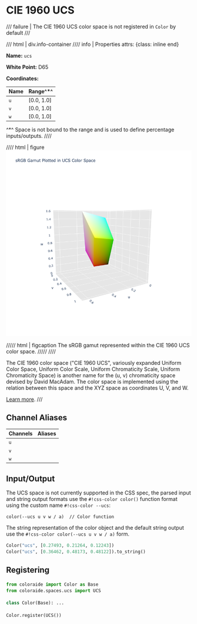 # CIE 1960 UCS

/// failure | The CIE 1960 UCS color space is not registered in `Color` by default
///

/// html | div.info-container
//// info | Properties
    attrs: {class: inline end}

**Name:** `ucs`

**White Point:** D65

**Coordinates:**

Name | Range^\*^
---- | -----
`u`  | [0.0, 1.0]
`v`  | [0.0, 1.0]
`w`  | [0.0, 1.0]

^\*^ Space is not bound to the range and is used to define percentage inputs/outputs.
////

//// html | figure
![xyY](../images/ucs-3d.png)

///// html | figcaption
The sRGB gamut represented within the CIE 1960 UCS color space.
/////
////

The CIE 1960 color space ("CIE 1960 UCS", variously expanded Uniform Color Space, Uniform Color Scale, Uniform
Chromaticity Scale, Uniform Chromaticity Space) is another name for the (u, v) chromaticity space devised by David
MacAdam. The color space is implemented using the relation between this space and the XYZ space as coordinates U, V, and
W.

[Learn more](https://en.wikipedia.org/wiki/CIE_1960_color_space).
///

## Channel Aliases

Channels | Aliases
-------- | -------
`u`      |
`v`      |
`w`      |

## Input/Output

The UCS space is not currently supported in the CSS spec, the parsed input and string output formats use the
`#!css-color color()` function format using the custom name `#!css-color --ucs`:

```css-color
color(--ucs u v w / a)  // Color function
```

The string representation of the color object and the default string output use the
`#!css-color color(--ucs u v w / a)` form.

```py play
Color("ucs", [0.27493, 0.21264, 0.12243])
Color("ucs", [0.36462, 0.48173, 0.48122]).to_string()
```

## Registering

```py
from coloraide import Color as Base
from coloraide.spaces.ucs import UCS

class Color(Base): ...

Color.register(UCS())
```

<style>
.info-container {display: inline-block;}
</style>
